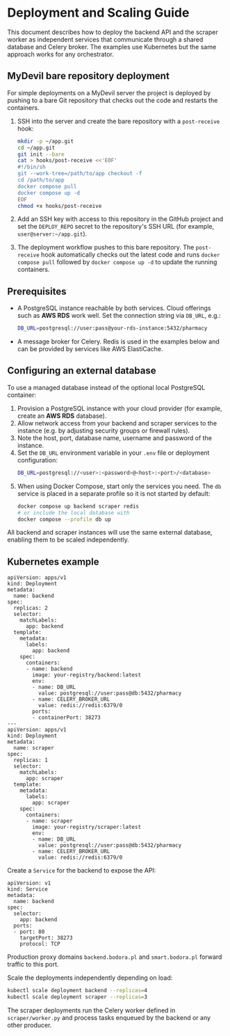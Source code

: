 # Deployment and Scaling Guide

This document describes how to deploy the backend API and the scraper worker
as independent services that communicate through a shared database and Celery
broker.  The examples use Kubernetes but the same approach works for any
orchestrator.

## MyDevil bare repository deployment

For simple deployments on a MyDevil server the project is deployed by pushing
to a bare Git repository that checks out the code and restarts the containers.

1. SSH into the server and create the bare repository with a `post-receive`
   hook:

   ```bash
   mkdir -p ~/app.git
   cd ~/app.git
   git init --bare
   cat > hooks/post-receive <<'EOF'
   #!/bin/sh
   git --work-tree=/path/to/app checkout -f
   cd /path/to/app
   docker compose pull
   docker compose up -d
   EOF
   chmod +x hooks/post-receive
   ```

2. Add an SSH key with access to this repository in the GitHub project and set
   the `DEPLOY_REPO` secret to the repository's SSH URL
   (for example, `user@server:~/app.git`).

3. The deployment workflow pushes to this bare repository. The `post-receive`
   hook automatically checks out the latest code and runs `docker compose pull`
   followed by `docker compose up -d` to update the running containers.

## Prerequisites

- A PostgreSQL instance reachable by both services.  Cloud offerings such as
  **AWS RDS** work well.  Set the connection string via `DB_URL`, e.g.:
  ```bash
  DB_URL=postgresql://user:pass@your-rds-instance:5432/pharmacy
  ```
- A message broker for Celery.  Redis is used in the examples below and can be
  provided by services like AWS ElastiCache.

## Configuring an external database

To use a managed database instead of the optional local PostgreSQL container:

1. Provision a PostgreSQL instance with your cloud provider (for example,
   create an **AWS RDS** database).
2. Allow network access from your backend and scraper services to the instance
   (e.g. by adjusting security groups or firewall rules).
3. Note the host, port, database name, username and password of the instance.
4. Set the `DB_URL` environment variable in your `.env` file or deployment
   configuration:
   ```bash
   DB_URL=postgresql://<user>:<password>@<host>:<port>/<database>
   ```
5. When using Docker Compose, start only the services you need. The `db`
   service is placed in a separate profile so it is not started by default:
   ```bash
   docker compose up backend scraper redis
   # or include the local database with
   docker compose --profile db up
   ```

All backend and scraper instances will use the same external database,
enabling them to be scaled independently.

## Kubernetes example

```
apiVersion: apps/v1
kind: Deployment
metadata:
  name: backend
spec:
  replicas: 2
  selector:
    matchLabels:
      app: backend
  template:
    metadata:
      labels:
        app: backend
    spec:
      containers:
      - name: backend
        image: your-registry/backend:latest
        env:
        - name: DB_URL
          value: postgresql://user:pass@db:5432/pharmacy
        - name: CELERY_BROKER_URL
          value: redis://redis:6379/0
        ports:
        - containerPort: 38273
---
apiVersion: apps/v1
kind: Deployment
metadata:
  name: scraper
spec:
  replicas: 1
  selector:
    matchLabels:
      app: scraper
  template:
    metadata:
      labels:
        app: scraper
    spec:
      containers:
      - name: scraper
        image: your-registry/scraper:latest
        env:
        - name: DB_URL
          value: postgresql://user:pass@db:5432/pharmacy
        - name: CELERY_BROKER_URL
          value: redis://redis:6379/0
```

Create a `Service` for the backend to expose the API:

```
apiVersion: v1
kind: Service
metadata:
  name: backend
spec:
  selector:
    app: backend
  ports:
  - port: 80
    targetPort: 38273
    protocol: TCP
```

Production proxy domains `backend.bodora.pl` and `smart.bodora.pl` forward
traffic to this port.

Scale the deployments independently depending on load:

```bash
kubectl scale deployment backend --replicas=4
kubectl scale deployment scraper --replicas=3
```

The scraper deployments run the Celery worker defined in
`scraper/worker.py` and process tasks enqueued by the backend or any
other producer.
